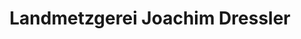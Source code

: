 ---
title: "Landmetzgerei Joachim Dressler"
url: /boettingen/landmetzgerei-joachim-dressler/
shop: Metzgerei
---